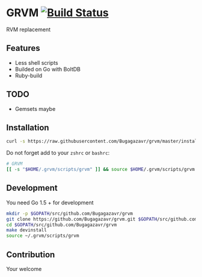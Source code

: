 # GRVM [![Build Status](https://travis-ci.org/Bugagazavr/grvm.svg?branch=master)](https://travis-ci.org/Bugagazavr/grvm)

RVM replacement

## Features

* Less shell scripts
* Builded on Go with BoltDB
* Ruby-build

## TODO

* Gemsets maybe

## Installation

```sh
curl -s https://raw.githubusercontent.com/Bugagazavr/grvm/master/install.sh | bash --
```

Do not forget add to your `zshrc` or `bashrc`:

```sh
# GRVM
[[ -s "$HOME/.grvm/scripts/grvm" ]] && source $HOME/.grvm/scripts/grvm
```

## Development

You need Go 1.5 + for development

```sh
mkdir -p $GOPATH/src/github.com/Bugagazavr/grvm
git clone https://github.com/Bugagazavr/grvm.git $GOPATH/src/github.com/Bugagazavr/grvm
cd $GOPATH/src/github.com/Bugagazavr/grvm
make devinstall
source ~/.grvm/scripts/grvm
```

## Contribution

Your welcome
